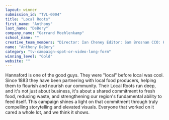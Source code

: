```yaml
---
layout: winner
submission_id: "TVL-0004"
title: "Local Roots"
first_name: "Anthony"
last_name: "DeBery"
company_name: "Garrand Moehlenkamp"
school_name: ""
creative_team_members: "Director: Ian Cheney Editor: Sam Brosnan CCO: Ken Matsubara Chief Client Officer: Jessie Gilligan Associate Director of Brand Strategy: Gretchen Williams Creative Director: Bobby Pfeiffenberger Director of Production: Barry Wolford Associate Producer: Riley Peterson Production Company: Wicked Delicate"
name: "Anthony DeBery"
category: "tv-campaign-spot-or-video-long-form"
winning_level: "Gold"
website: ""
---
```


Hannaford is one of the good guys. They were "local" before local was cool. Since 1883 they have been partnering with local food producers, helping them to flourish and nourish our community. Their Local Roots run deep, and it's not just about business, it's about a shared commitment to fresh food, reducing waste, and strengthening our region's fundamental ability to feed itself. This campaign shines a light on that commitment through truly compelling storytelling and elevated visuals. Everyone that worked on it cared a whole lot, and we think it shows.

